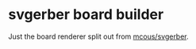 # svgerber board builder

Just the board renderer split out from [mcous/svgerber][1].

[1]:https://github.com/mcous/svgerber
